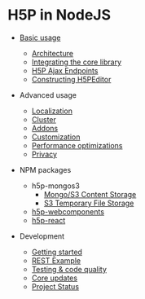 # H5P in NodeJS

- [Basic usage](usage/usage.md)
  * [Architecture](usage/architecture.md)  
  * [Integrating the core library](usage/integrating.md)
  * [H5P Ajax Endpoints](usage/ajax-endpoints.md)
  * [Constructing H5PEditor](usage/h5p-editor-constructor.md)  

- Advanced usage
  * [Localization](advanced/localization.md)
  * [Cluster](advanced/cluster.md)
  * [Addons](advanced/addons.md)
  * [Customization](advanced/customization.md)
  * [Performance optimizations](advanced/performance-optimizations.md)
  * [Privacy](advanced/privacy.md)
- NPM packages
  - h5p-mongos3
    * [Mongo/S3 Content Storage](packages/h5p-mongos3/mongo-s3-content-storage.md)
    * [S3 Temporary File Storage](packages/h5p-mongos3/s3-temporary-file-storage.md)
  - [h5p-webcomponents](packages/h5p-webcomponents.md)
  - [h5p-react](packages/h5p-react.md)  
- Development
  * [Getting started](development/getting-started.md)
  * [REST Example](examples/rest/README.md)
  * [Testing & code quality](development/testing-quality.md)
  * [Core updates](development/core-updates.md)
  * [Project Status](development/status.md)
